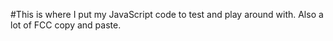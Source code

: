 #This is where I put my JavaScript code to test and play around with. Also a lot of FCC copy and paste.
